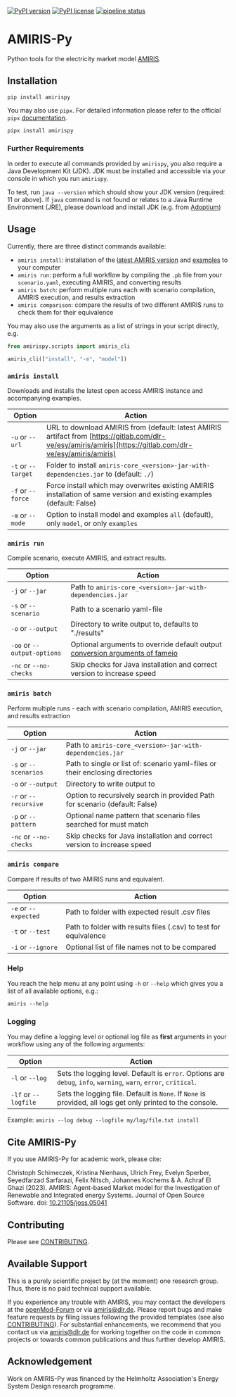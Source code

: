<!-- SPDX-FileCopyrightText: 2024 German Aerospace Center <amiris@dlr.de>

SPDX-License-Identifier: Apache-2.0 -->

[![PyPI version](https://badge.fury.io/py/amirispy.svg)](https://badge.fury.io/py/amirispy)
[![PyPI license](https://img.shields.io/pypi/l/amirispy.svg)](https://badge.fury.io/py/amirispy)
[![pipeline status](https://gitlab.com/dlr-ve/esy/amiris/amiris-py/badges/main/pipeline.svg)](https://gitlab.com/dlr-ve/esy/amiris/amiris-py/commits/main)


# AMIRIS-Py
Python tools for the electricity market model [AMIRIS](https://dlr-ve.gitlab.io/esy/amiris/home/).

## Installation

    pip install amirispy

You may also use `pipx`. For detailed information please refer to the
official `pipx` [documentation](https://github.com/pypa/pipx).

    pipx install amirispy


### Further Requirements

In order to execute all commands provided by `amirispy`, you also require a Java Development Kit (JDK).
JDK must be installed and accessible via your console in which you run `amirispy`.

To test, run `java --version` which should show your JDK version (required: 11 or above).
If `java` command is not found or relates to a Java Runtime Environment (JRE), please download and install JDK (e.g.
from [Adoptium](https://adoptium.net/de/temurin/releases/?version=17))

## Usage
Currently, there are three distinct commands available:

- `amiris install`: installation of the [latest AMIRIS version](https://gitlab.com/dlr-ve/esy/amiris/amiris)
  and [examples](https://gitlab.com/dlr-ve/esy/amiris/examples) to your computer
- `amiris run`: perform a full workflow by compiling the `.pb` file from your `scenario.yaml`, executing AMIRIS, and
  converting results
- `amiris batch`: perform multiple runs each with scenario compilation, AMIRIS execution, and results extraction
- `amiris comparison`: compare the results of two different AMIRIS runs to check them for their equivalence

You may also use the arguments as a list of strings in your script directly, e.g.

```python
from amirispy.scripts import amiris_cli

amiris_cli(["install", "-m", "model"])
```

### `amiris install`
Downloads and installs the latest open access AMIRIS instance and accompanying examples.

| Option             | Action                                                                                                                                                       |
|--------------------|--------------------------------------------------------------------------------------------------------------------------------------------------------------|
| `-u` or `--url`    | URL to download AMIRIS from (default: latest AMIRIS artifact from [https://gitlab.com/dlr-ve/esy/amiris/amiris](https://gitlab.com/dlr-ve/esy/amiris/amiris) |
| `-t` or `--target` | Folder to install `amiris-core_<version>-jar-with-dependencies.jar` to (default: `./`)                                                                       |
| `-f` or `--force`  | Force install which may overwrites existing AMIRIS installation of same version and existing examples (default: False)                                       |
| `-m` or `--mode`   | Option to install model and examples `all` (default), only `model`, or only `examples`                                                                       |

### `amiris run`
Compile scenario, execute AMIRIS, and extract results.

| Option                      | Action                                                                                                                                                            |
|-----------------------------|-------------------------------------------------------------------------------------------------------------------------------------------------------------------|
| `-j` or `--jar`             | Path to `amiris-core_<version>-jar-with-dependencies.jar`                                                                                                         |
| `-s` or `--scenario`        | Path to a scenario yaml-file                                                                                                                                      |
| `-o` or `--output`          | Directory to write output to, defaults to "./results"                                                                                                             |
| `-oo` or `--output-options` | Optional arguments to override default output [conversion arguments of fameio](https://gitlab.com/fame-framework/fame-io/-/blob/main/README.md#read-fame-results) |
| `-nc` or `--no-checks`      | Skip checks for Java installation and correct version to increase speed                                                                                           |

### `amiris batch`
Perform multiple runs - each with scenario compilation, AMIRIS execution, and results extraction

| Option                 | Action                                                                        |
|------------------------|-------------------------------------------------------------------------------|
| `-j` or `--jar`        | Path to `amiris-core_<version>-jar-with-dependencies.jar`                     |
| `-s` or `--scenarios`  | Path to single or list of: scenario yaml-files or their enclosing directories |
| `-o` or `--output`     | Directory to write output to                                                  |
| `-r` or `--recursive`  | Option to recursively search in provided Path for scenario (default: False)   |
| `-p` or `--pattern`    | Optional name pattern that scenario files searched for must match             |
| `-nc` or `--no-checks` | Skip checks for Java installation and correct version to increase speed       |

### `amiris compare`
Compare if results of two AMIRIS runs and equivalent.

| Option               | Action                                                            |
|----------------------|-------------------------------------------------------------------|
| `-e` or `--expected` | Path to folder with expected result .csv files                    |
| `-t` or `--test`     | Path to folder with results files (.csv) to test  for equivalence |
| `-i` or `--ignore`   | Optional list of file names not to be compared                    |


### Help
You reach the help menu at any point using `-h` or `--help` which gives you a list of all available options, e.g.:

`amiris --help`


### Logging
You may define a logging level or optional log file as **first** arguments in your workflow using any of the following
arguments:

| Option               | Action                                                                                                           |
|----------------------|------------------------------------------------------------------------------------------------------------------|
| `-l` or `--log`      | Sets the logging level. Default is `error`. Options are `debug`, `info`, `warning`, `warn`, `error`, `critical`. |
| `-lf` or `--logfile` | Sets the logging file. Default is `None`. If `None` is provided, all logs get only printed to the console.       |

Example: `amiris --log debug --logfile my/log/file.txt install`

## Cite AMIRIS-Py
If you use AMIRIS-Py for academic work, please cite:

Christoph Schimeczek, Kristina Nienhaus, Ulrich Frey, Evelyn Sperber, Seyedfarzad Sarfarazi, Felix Nitsch, Johannes
Kochems & A. Achraf El Ghazi (2023). AMIRIS: Agent-based Market model for the Investigation of Renewable and Integrated
energy Systems. Journal of Open Source Software. doi: [10.21105/joss.05041](https://doi.org/10.21105/joss.05041)

## Contributing
Please see [CONTRIBUTING](CONTRIBUTING.md).

## Available Support
This is a purely scientific project by (at the moment) one research group.
Thus, there is no paid technical support available.

If you experience any trouble with AMIRIS, you may contact the developers at
the [openMod-Forum](https://forum.openmod.org/tag/amiris) or via [amiris@dlr.de](mailto:amiris@dlr.de).
Please report bugs and make feature requests by filing issues following the provided templates (see
also [CONTRIBUTING](CONTRIBUTING.md)).
For substantial enhancements, we recommend that you contact us via [amiris@dlr.de](mailto:amiris@dlr.de) for working
together on the code in common projects or towards common publications and thus further develop AMIRIS.

## Acknowledgement
Work on AMIRIS-Py was financed by the Helmholtz Association's Energy System Design research programme.
